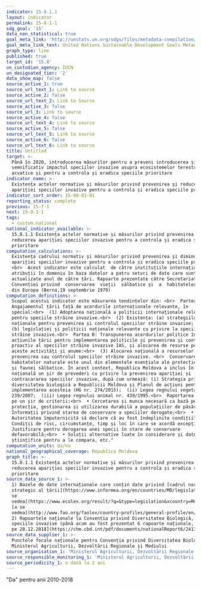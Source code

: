 ```yaml
---
indicator: 15.8.1.1
layout: indicator
permalink: 15-8-1-1
sdg_goal: '15'
data_non_statistical: true
goal_meta_link: 'http://unstats.un.org/sdgs/files/metadata-compilation/Metadata-Goal-15.pdf'
goal_meta_link_text: United Nations Sustainable Development Goals Metadata (pdf 456kB)
graph_type: line
published: true
target_id: '15.8'
un_custodian_agency: IUCN
un_designated_tier: '2'
data_show_map: false
source_active_1: true
source_url_text_1: Link to source
source_active_2: false
source_url_text_2: Link to Source
source_active_3: false
source_url_3: Link to source
source_active_4: false
source_url_text_4: Link to source
source_active_5: false
source_url_text_5: Link to source
source_active_6: false
source_url_text_6: Link to source
title: Untitled
target: >-
  Până în 2020, introducerea măsurilor pentru a preveni introducerea și a reduce
  semnificativ impactul speciilor invazive asupra ecosistemelor terestre și
  acvatice și pentru a controla și eradica speciile prioritare
indicator_name: >-
  Existența actelor normative și măsurilor privind prevenirea și reducerea
  apariției speciilor invazive pentru a controla și eradica speciile prioritare
indicator_sort_order: 15-08-01-01
reporting_status: complete
previous: 15-7-1
next: 15-9-1-1
tags:
  - custom.national
national_indicator_available: >-
  15.8.1.1 Existența actelor normative și măsurilor privind prevenirea și
  reducerea apariției speciilor invazive pentru a controla și eradica speciile
  prioritare
computation_calculations: >-
  Existența cadrului normativ și măsurilor privind prevenirea și diminuarea
  apariției speciilor invazive pentru a controla și eradica speciile prioritare.
  <br>  Acest indicator este calculat  de către instituțiile internaționale cu
  atribuții în domeniu în baza datelor a patru seturi de date care sunt
  actualizate anul de către țări. Rapoarte prezentate către Secretariatul
  Convenției privind  conservarea  vieții  sălbatice și  a  habitatelor naturale
  din Europa (Berna,19 septembrie 1979)
computation_definitions: >-
  Scopul acestui indicator este măsurarea tendințelor din: <br>  Partea A:
  Angajamentul țării față de acordurile internaționale relevante, în
  special:<br>  (1) Adoptarea națională a politicii internaționale relevante
  pentru speciile străine invazive.<br>  (2) Existența: (a) strategiilor
  naționale pentru prevenirea și controlul speciilor străine invazive; și<br> 
  (b) legislației și politicii naționale relevante cu privire la speciile
  străine invazive.<br>  Partea B: Transpunerea acordurilor politice în
  acțiunile țării pentru implementarea politicile și prevenirea și controlul
  proactiv al speciilor străine invazive IAS, și alocarea de resurse pentru
  aceste activități și anume:<br>  (3) Alocarea națională a resurselor pentru
  prevenirea sau controlul speciilor străine invazive. <br>  Conservarea
  habitatelor naturale este unul din elementele esențiale ale protecției florei
  și faunei sălbatice. În acest context, Republica Moldova a inclus în politica
  națională un șir de prevederi cu privire la prevenirea apariției și
  contracararea speciilor invazive, după cum urmează: (i) Strategia privind
  diversitatea biologică a Republicii Moldova și Planul de acțiuni pentru
  implementarea acesteia (HG nr. 274/2015);  (ii) Legea regnului vegetal nr.
  239/2007;  (iii) Legea regnului animal nr. 439/1995.<br>  Raportarea se axează
  pe un șir de criterii:<br>  • Cercetarea și munca necesară ca bază pentru
  protecția, gestionarea și utilizarea durabilă a populațiilor de păsări;<br>  •
  Informații privind starea de conservare a speciilor derogate;<br>  •
  Autoritatea împuternicită să declare că au fost îndeplinite condițiile;<br>  •
  Condiții de risc, circumstanțe, timp și loc în care se acordă excepție;<br>  •
  Justificare pentru derogarea unei specii în stare de conservare
  defavorabilă;<br>  • Soluții alternative luate în considerare și date
  științifice pentru a le compara, etc."
computation_units: da/nu
national_geographical_coverage: Republica Moldova
graph_title: >-
  15.8.1.1 Existența actelor normative și măsurilor privind prevenirea și
  reducerea apariției speciilor invazive pentru a controla și eradica speciile
  prioritare
source_data_source_1: >-
  1) Bazele de date internaționale care conțin date privind [cadrul normativ și
  strategic al țării](https://www.informea.org/en/countries/MD/legislation); [a
  se
  vedea](https://www.ecolex.org/result/?q=&type=legislation&xcountry=Moldova%2C+Republic+of&xdate_min=&xdate_max=); 
  [a se
  vedea](http://www.fao.org/faolex/country-profiles/general-profile/en/?iso3=MDA)<br> 
  2) Rapoartele naționale la Convenția privind Diversitatea Biologică, ținta 9
  speciile invazive (până acum au fost prezentat 6 rapoarte naționale, [ultimul
  pe 28.12.2018](https://chm.cbd.int/pdf/documents/nationalReport6/241350/2) )
source_data_supplier_1: >-
  Punctele focale naționale pentru Convenția privind Diversitatea Biologică,
  Ministerul Agriculturii, Dezvoltării Regionale și Mediului
source_organisation_1: 'Ministerul Agriculturii, Dezvoltării Regionale și Mediului'
source_responsible_monitoring_1: 'Ministerul Agriculturii, Dezvoltării Regionale și Mediului'
source_periodicity_1: o dată la 2 ani
---
```

"Da" pentru anii 2010-2018